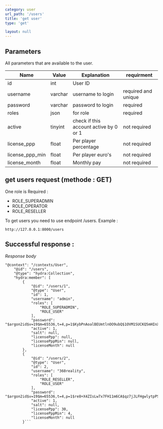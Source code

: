 ```yaml
---
category: user
url_path: '/users'
title: 'get user'
type: 'get'

layout: null
---
```

## Parameters
All parameters that are available to the user.

| Name  | Value   | Explanation    | requirment |
|-------------|-------------|-------------|-------------|
| id            |int| User ID            |
| username      |varchar| username to login  |required and unique |
| password     |varchar| password to login      |required |
| roles     |json| for role       |required |
| active |tinyint| check if this account active by 0 or 1   |not required |
| license_ppp |float| Per player percentage   |not required |
| license_ppp_min |float| Per player euro's   |not required |
| license_month |float| Monthly pay   |not required |

## get users request (methode : GET)
One role is Required :
* ROLE_SUPERADMIN
* ROLE_OPERATOR
* ROLE_RESELLER

To get users you need to use endpoint /users.
Example :
```
http://127.0.0.1:8000/users
```
## Successful response :
*Response body*
```{
"@context": "/contexts/User",
    "@id": "/users",
    "@type": "hydra:Collection",
    "hydra:member": [
        {
            "@id": "/users/1",
            "@type": "User",
            "id": 1,
            "username": "admin",
            "roles": [
                "ROLE_SUPERADMIN",
                "ROLE_USER"
            ],
            "password": "$argon2id$v=19$m=65536,t=4,p=1$KybPnAoalBEUmtlnOO9ubQ$1OVM1SUCKQ5mHInXQtEz9mWuWoBAJudzH/DDxXfqc+k",
            "active": 1,
            "salt": null,
            "licensePpp": null,
            "licensePppMin": null,
            "licenseMonth": null
        },
        {
            "@id": "/users/2",
            "@type": "User",
            "id": 2,
            "username": "360reality",
            "roles": [
                "ROLE_RESELLER",
                "ROLE_USER"
            ],
            "password": "$argon2id$v=19$m=65536,t=4,p=1$re8+X4ZIsLw7x7FH11m6CA$qz7jJLFHgwlytpPSv9gS3fs1betvIZk08+3UCA52kYE",
            "active": 1,
            "salt": null,
            "licensePpp": 30,
            "licensePppMin": 4,
            "licenseMonth": null
        }```